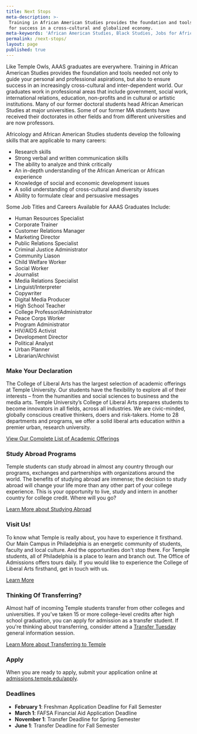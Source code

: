 ```yaml
---
title: Next Stops
meta-description: >-
 Training in African American Studies provides the foundation and tools needed
 for success in a cross-cultural and globalized economy.
meta-keywords: 'African American Studies, Black Studies, Jobs for African American Studies majors, College of Liberal Arts, Transferring to Temple University, Study Abroad Programs'
permalink: /next-stops/
layout: page
published: true
---
```

Like Temple Owls, AAAS graduates are everywhere. Training in African American Studies provides the foundation and tools needed not only to guide your personal and professional aspirations, but also to ensure success in an increasingly cross-cultural and inter-dependent world. Our graduates work in professional areas that include government, social work, international relations, education, non-profits and in cultural or artistic institutions. Many of our former doctoral students head African American Studies at major universities. Some of our former MA students have received their doctorates in other fields and from different universities and are now professors.

Africology and African American Studies students develop the following skills that are applicable to many careers:
- Research skills
- Strong verbal and written communication skills
- The ability to analyze and think critically
- An in-depth understanding of the African American or African experience
- Knowledge of social and economic development issues
- A solid understanding of cross-cultural and diversity issues
- Ability to formulate clear and persuasive messages

Some Job Titles and Careers Available for AAAS Graduates Include:
- Human Resources Specialist
- Corporate Trainer
- Customer Relations Manager
- Marketing Director
- Public Relations Specialist
- Criminal Justice Administrator
- Community Liason
- Child Welfare Worker
- Social Worker
- Journalist
- Media Relations Specialist
- Linguist/Interpreter
- Copywriter
- Digital Media Producer
- High School Teacher
- College Professor/Administrator
- Peace Corps Worker
- Program Administrator
- HIV/AIDS Activist
- Development Director
- Political Analyst
- Urban Planner
- Librarian/Archivist

### Make Your Declaration
The College of Liberal Arts has the largest selection of academic offerings at Temple University. Our students have the flexibility to explore all of their interests – from the humanities and social sciences to business and the media arts. Temple University’s College of Liberal Arts prepares students to become innovators in all fields, across all industries. We are civic-minded, globally conscious creative thinkers, doers and risk-takers. Home to 28 departments and programs, we offer a solid liberal arts education within a premier urban, research university.

[View Our Complete List of Academic Offerings](http://www.liberalarts.temple.edu)

### Study Abroad Programs
Temple students can study abroad in almost any country through our programs, exchanges and partnerships with organizations around the world. The benefits of studying abroad are immense; the decision to study abroad will change your life more than any other part of your college experience. This is your opportunity to live, study and intern in another country for college credit. Where will you go?

[Learn More about Studying Abroad](https://studyabroad.temple.edu/)

### Visit Us!
To know what Temple is really about, you have to experience it firsthand. Our Main Campus in Philadelphia is an energetic community of students, faculty and local culture. And the opportunities don't stop there. For Temple students, all of Philadelphia is a place to learn and branch out. The Office of Admissions offers tours daily. If you would like to experience the College of Liberal Arts firsthand, get in touch with us.

[Learn More](http://admissions.temple.edu/visit)

### Thinking Of Transferring?

Almost half of incoming Temple students transfer from other colleges and universities. If you’ve taken 15 or more college-level credits after high school graduation, you can apply for admission as a transfer student.  If you're thinking about transferring, consider attend a [Transfer Tuesday](http://admissions.temple.edu/visit/transfer-tuesday) general information session.

[Learn More about Transferring to Temple](http://admissions.temple.edu/apply/transfer-applicant)

### Apply
When you are ready to apply, submit your application online at [admissions.temple.edu/apply](http://admissions.temple.edu/apply).

### Deadlines
- **February 1**: Freshman Application Deadline for Fall Semester
- **March 1**: FAFSA Financial Aid Application Deadline
- **November 1**: Transfer Deadline for Spring Semester
- **June 1**: Transfer Deadline for Fall Semester

